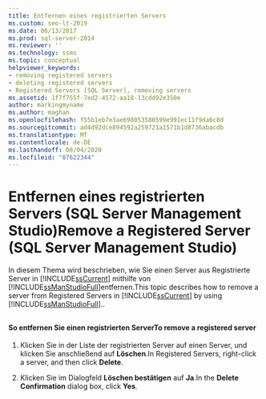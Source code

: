 ```yaml
---
title: Entfernen eines registrierten Servers
ms.custom: seo-lt-2019
ms.date: 06/13/2017
ms.prod: sql-server-2014
ms.reviewer: ''
ms.technology: ssms
ms.topic: conceptual
helpviewer_keywords:
- removing registered servers
- deleting registered servers
- Registered Servers [SQL Server], removing servers
ms.assetid: 1f7f755f-7ed2-4572-aa18-13cdd92e350e
author: markingmyname
ms.author: maghan
ms.openlocfilehash: f55b1eb7e3ae698053580599e991ec11f9da6c8d
ms.sourcegitcommit: ad4d92dce894592a259721a1571b1d8736abacdb
ms.translationtype: MT
ms.contentlocale: de-DE
ms.lasthandoff: 08/04/2020
ms.locfileid: "87622344"
---
```

# <a name="remove-a-registered-server-sql-server-management-studio"></a><span data-ttu-id="5e8c3-102">Entfernen eines registrierten Servers (SQL Server Management Studio)</span><span class="sxs-lookup"><span data-stu-id="5e8c3-102">Remove a Registered Server (SQL Server Management Studio)</span></span>
  <span data-ttu-id="5e8c3-103">In diesem Thema wird beschrieben, wie Sie einen Server aus Registrierte Server in [!INCLUDE[ssCurrent](../../includes/sscurrent-md.md)] mithilfe von [!INCLUDE[ssManStudioFull](../../includes/ssmanstudiofull-md.md)]entfernen.</span><span class="sxs-lookup"><span data-stu-id="5e8c3-103">This topic describes how to remove a server from Registered Servers in [!INCLUDE[ssCurrent](../../includes/sscurrent-md.md)] by using [!INCLUDE[ssManStudioFull](../../includes/ssmanstudiofull-md.md)]..</span></span>  
  
##  <a name="SSMSProcedure"></a>  
  
#### <a name="to-remove-a-registered-server"></a><span data-ttu-id="5e8c3-104">So entfernen Sie einen registrierten Server</span><span class="sxs-lookup"><span data-stu-id="5e8c3-104">To remove a registered server</span></span>  
  
1.  <span data-ttu-id="5e8c3-105">Klicken Sie in der Liste der registrierten Server auf einen Server, und klicken Sie anschließend auf **Löschen**.</span><span class="sxs-lookup"><span data-stu-id="5e8c3-105">In Registered Servers, right-click a server, and then click **Delete**.</span></span>  
  
2.  <span data-ttu-id="5e8c3-106">Klicken Sie im Dialogfeld **Löschen bestätigen** auf **Ja**.</span><span class="sxs-lookup"><span data-stu-id="5e8c3-106">In the **Delete Confirmation** dialog box, click **Yes**.</span></span>  
  
  
